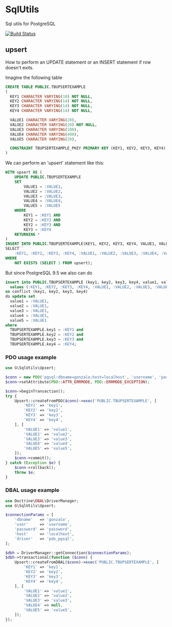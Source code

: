 SqlUtils
===========

Sql utils for PostgreSQL

[![Build Status](https://travis-ci.org/gonzalo123/sqlutils.svg?branch=master)](https://travis-ci.org/gonzalo123/sqlutils)

## upsert
How to perform an UPDATE statement or an INSERT statement if row doesn't exits.

Imagine the following table

```sql
CREATE TABLE PUBLIC.TBUPSERTEXAMPLE
(
  KEY1 CHARACTER VARYING(10) NOT NULL,
  KEY2 CHARACTER VARYING(14) NOT NULL,
  KEY3 CHARACTER VARYING(14) NOT NULL,
  KEY4 CHARACTER VARYING(14) NOT NULL,

  VALUE1 CHARACTER VARYING(20),
  VALUE2 CHARACTER VARYING(20) NOT NULL,
  VALUE3 CHARACTER VARYING(100),
  VALUE4 CHARACTER VARYING(400),
  VALUE5 CHARACTER VARYING(20),

  CONSTRAINT TBUPSERTEXAMPLE_PKEY PRIMARY KEY (KEY1, KEY2, KEY3, KEY4)
)
```

We can perform an 'upsert' statement like this:

```sql
WITH upsert AS (
    UPDATE PUBLIC.TBUPSERTEXAMPLE
    SET
        VALUE1 = :VALUE1,
        VALUE2 = :VALUE2,
        VALUE3 = :VALUE3,
        VALUE4 = :VALUE4,
        VALUE5 = :VALUE5
    WHERE
        KEY1 = :KEY1 AND
        KEY2 = :KEY2 AND
        KEY2 = :KEY3 AND
        KEY3 = :KEY4
    RETURNING *
)
INSERT INTO PUBLIC.TBUPSERTEXAMPLE(KEY1, KEY2, KEY3, KEY4, VALUE1, VALUE2, VALUE3, VALUE4, VALUE5)
SELECT``
    :KEY1, :KEY2, :KEY3, :KEY4, :VALUE1, :VALUE2, :VALUE3, :VALUE4, :VALUE5
WHERE
    NOT EXISTS (SELECT 1 FROM upsert);
```

But since PostgreSQL 9.5 we also can do 

```sql
insert into PUBLIC.TBUPSERTEXAMPLE (key1, key2, key3, key4, value1, value2, value3, value4, value5)
  values (:KEY1, :KEY2, :KEY3, :KEY4, :VALUE1, :VALUE2, :VALUE3, :VALUE4, :VALUE5)
on conflict (key1, key2, key3, key4)
do update set 
  value1 = :VALUE1, 
  value2 = :VALUE1, 
  value3 = :VALUE1, 
  value4 = :VALUE1, 
  value5 = :VALUE1
where 
  TBUPSERTEXAMPLE.key1 = :KEY1 and 
  TBUPSERTEXAMPLE.key2 = :KEY2 and 
  TBUPSERTEXAMPLE.key3 = :KEY3 and 
  TBUPSERTEXAMPLE.key4 = :KEY4;
```

### PDO usage example

```php
use G\SqlUtils\Upsert;

$conn = new PDO('pgsql:dbname=gonzalo;host=localhost', 'username', 'password');
$conn->setAttribute(PDO::ATTR_ERRMODE, PDO::ERRMODE_EXCEPTION);

$conn->beginTransaction();
try {
    Upsert::createFromPDO($conn)->exec('PUBLIC.TBUPSERTEXAMPLE', [
        'KEY1' => 'key1',
        'KEY2' => 'key2',
        'KEY3' => 'key3',
        'KEY4' => 'key4',
    ], [
        'VALUE1' => 'value1',
        'VALUE2' => 'value2',
        'VALUE3' => 'value3',
        'VALUE4' => 'value4',
        'VALUE5' => 'value5',
    ]);
    $conn->commit();
} catch (Exception $e) {
    $conn->rollback();
    throw $e;
}
```

### DBAL usage example

```php
use Doctrine\DBAL\DriverManager;
use G\SqlUtils\Upsert;

$connectionParams = [
    'dbname'   => 'gonzalo',
    'user'     => 'username',
    'password' => 'password',
    'host'     => 'localhost',
    'driver'   => 'pdo_pgsql',
];

$dbh = DriverManager::getConnection($connectionParams);
$dbh->transactional(function ($conn) {
    Upsert::createFromDBAL($conn)->exec('PUBLIC.TBUPSERTEXAMPLE', [
        'KEY1' => 'key1',
        'KEY2' => 'key2',
        'KEY3' => 'key3',
        'KEY4' => 'key4',
    ], [
        'VALUE1' => 'value1',
        'VALUE2' => 'value2',
        'VALUE3' => 'value3',
        'VALUE4' => null,
        'VALUE5' => 'value5',
    ]);
});
```
